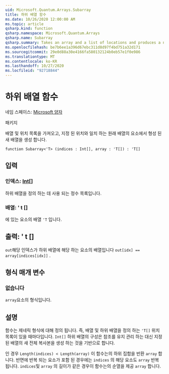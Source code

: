 ```yaml
---
uid: Microsoft.Quantum.Arrays.Subarray
title: 하위 배열 함수
ms.date: 10/26/2020 12:00:00 AM
ms.topic: article
qsharp.kind: function
qsharp.namespace: Microsoft.Quantum.Arrays
qsharp.name: Subarray
qsharp.summary: Takes an array and a list of locations and produces a new array formed from the elements of the original array that match the given locations.
ms.openlocfilehash: be7b6ee1a396d67ebc311d8d97f4bd751a32d171
ms.sourcegitcommit: 29e0d88a30e4166fa580132124b0eb57e1f0e986
ms.translationtype: MT
ms.contentlocale: ko-KR
ms.lasthandoff: 10/27/2020
ms.locfileid: "92718844"
---
```

# <a name="subarray-function"></a>하위 배열 함수

네임 스페이스: [Microsoft 양자](xref:Microsoft.Quantum.Arrays)

패키지 [](https://nuget.org/packages/)


배열 및 위치 목록을 가져오고, 지정 된 위치와 일치 하는 원래 배열의 요소에서 형성 된 새 배열을 생성 합니다.

```qsharp
function Subarray<'T> (indices : Int[], array : 'T[]) : 'T[]
```


## <a name="input"></a>입력

### <a name="indices--int"></a>인덱스: [Int](xref:microsoft.quantum.lang-ref.int)[]

하위 배열을 정의 하는 데 사용 되는 정수 목록입니다.


### <a name="array--t"></a>배열: ' t []

에 있는 요소의 배열 `'T` 입니다.



## <a name="output--t"></a>출력: ' t []

`out`해당 인덱스가 하위 배열에 해당 하는 요소의 배열입니다 `out[idx] == array[indices[idx]]` .

## <a name="type-parameters"></a>형식 매개 변수

### <a name="t"></a>없습니다

`array`요소의 형식입니다.

## <a name="remarks"></a>설명

함수는 제네릭 형식에 대해 정의 됩니다. 즉, 배열 및 하위 배열을 정의 하는 `'T[]` 위치 목록이 있을 때마다입니다. `Int[]`
하위 배열의 구성은 참조를 유지 관리 하는 대신 지정 된 배열의 새 전체 복사본을 생성 하는 것을 기반으로 합니다.

인 경우 `Length(indices) < Length(array)` 이 함수는의 하위 집합을 반환 `array` 합니다. 반면에 반복 되는 요소가 포함 된 경우에는 `indices` 의 해당 요소도 `array` 반복 됩니다.
`indices`및 `array` 의 길이가 같은 경우이 함수는의 순열을 제공 `array` 합니다.